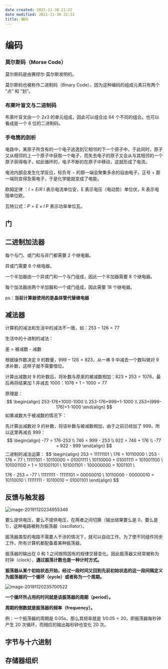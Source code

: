 ```yaml
---
date created: 2021-11-30 21:22
date modified: 2021-11-30 21:22
title: 编码 
---
```

# 编码 

### 莫尔斯码（Morse Code）

莫尔斯码是由赛缪尔·莫尔斯发明的。

莫尔斯码也被称作二进制码（Binary Code），因为这种编码的组成元素只有两个 “点” 和 “划”。

### 布莱叶盲文与二进制码

布莱叶盲文由一个 $2x3$ 的单元组成，因此可以组合出 64 个不同的组合。也可以看成是一个 6 位的二进制码。

### 手电筒的剖析

电路中，某原子所含有的一个电子逃逸到它相邻的下一个原子中，于此同时，原子又从相邻的上一个原子中获取一个电子，而失去电子的原子又会从与其相邻的一个原子获得电子，如此循环的，电子不断的在原子中移动，这就形成了电流。

电池内部会发生化学反应，标负号 $-$ 的那一端会聚集多余的自由电子，正号 + 那一端则变得急需电子，于是化学能就变成了电能。

欧姆定律 ：$I=E/R$  I 表示电流单位安，E 表示电压（电动势）单位伏，R 表示电阻单位欧。

瓦特公式：$P=E×I$ P 表示功率单位瓦。

## 门

## 二进制加法器

每个与门、或门和与非门都需要 2 个继电器。

异或门需要 6 个继电器。

一个半加器由一个异或门和一个与门组成，因此一个半加器需要 8 个继电器。

每个加法器由两个半加器和一个或门组成，因此需要 18 个继电器。

ps：**当前计算器使用的是晶体管代替继电器**

## 减法器

计算机的减法和生活中的减法不一致，如：$253-126=77$

生活中的十进制的减法：

差 = 被减数 - 减数

根据操作数决定 9 的数量，$999-126=823$，从一串 9 中减去一个数叫做对 9 求补数，这样子就不需要借位。

计算出减数对 9 的补数后，将补数与原来的被减数相加：$823+253=1076$，最后再将结果加 1 并减去 1000：$1076+1-1000=77$

原理是：
$$
\begin{align}
253-176+1000-1000 \\
253-176+999+1-1000 \\
253+(999-176)+1-1000
\end{align}
$$
如果减数大于被减数的情况下：

先计算出减数对 9 的补数，将该补数与被减数相加，由于之前已经加了 999，所以这里再减去 999：
$$
\begin{align}
-77 = 176-253 \\
746 = 999 - 253 \\
922 = 746 + 176 \\
-77 = 922 - 999
\end{align}
$$
二进制的减法运算：
$$
\begin{align}
253 = 11111101 \\
176 = 10110000 \\
253 - 176 = 77 \\
11111101 - 10110000 = 01001111 \\
10110000 + 01001111 = 101001100 \\
101001100 + 1 = 101001101 \\
101001101 - 100000000 = 1001101 \\

176 - 253 = -77 \\
11111111 - 11111101 = 00000010 \\
10110000 - 00000010 = 10110010 \\
11111111 - 10110010 = 01001101
\end{align}
$$

## 反馈与触发器

 ![image-20191120234955346](image-20191120234955346.png)



要么提供电压，要么不提供电压，在两者之间切换（输出结果要么是 0，要么是 1），这种电路被称为振荡器（oscillator）。

振荡器类型的电路不需要人干涉的情况下，就可以自动工作。为了使不同组件同步工作，所有计算机都配备着某种振荡器。

振荡器的输出在 0 和 1 之间按照固有的规律交替变化。因此振荡器又经常被称为时钟（clock），**通过振荡计数也是一种计时方式。**

**振荡器从某个初始状态开始，经过一段时间又回到先前初始状态的这一段间隔定义为振荡器的一个循环（cycle）或者称为一个周期。**

![image-20191120235700522](image-20191120235700522.png)

**一个循环所占用的时间就是该振荡器的周期（period）。**

**周期的倒数就是振荡器的频率（frequency）。**

例：一个振荡器的周期是 0.05s，那么其频率就是 $1/0.05 = 20$，即振荡器每秒钟产生 20 次循环，而相应的输出每秒钟也变化 20 次。

## 字节与十六进制

## 存储器组织


